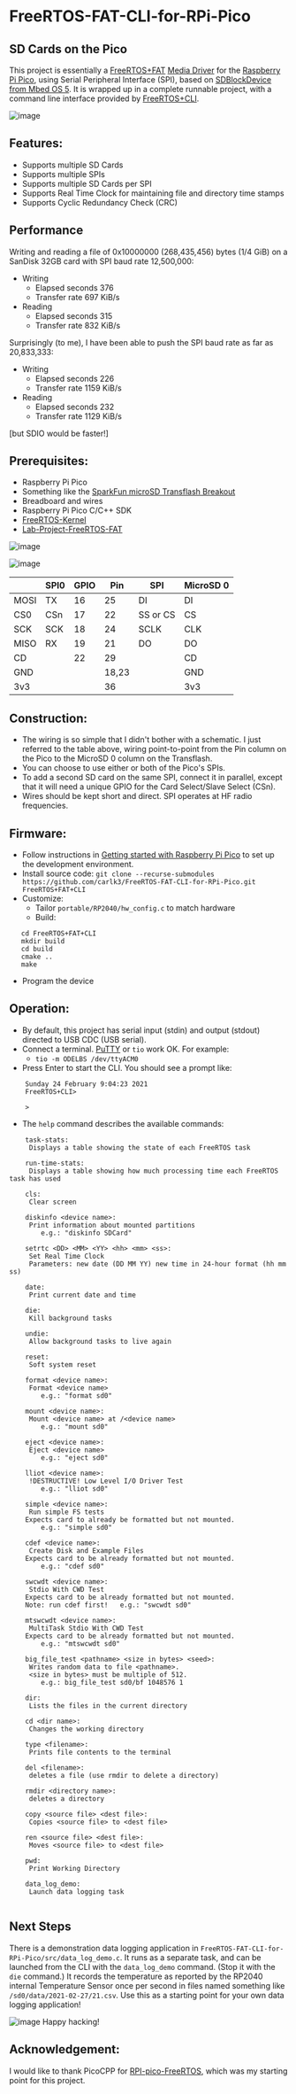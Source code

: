 # FreeRTOS-FAT-CLI-for-RPi-Pico

## SD Cards on the Pico

This project is essentially a [FreeRTOS+FAT](https://www.freertos.org/FreeRTOS-Plus/FreeRTOS_Plus_FAT/index.html)
[Media Driver](https://www.freertos.org/FreeRTOS-Plus/FreeRTOS_Plus_FAT/Creating_a_file_system_media_driver.html)
for the [Raspberry Pi Pico](https://www.raspberrypi.org/products/raspberry-pi-pico/),
using Serial Peripheral Interface (SPI),
based on [SDBlockDevice from Mbed OS 5](https://os.mbed.com/docs/mbed-os/v5.15/apis/sdblockdevice.html). 
It is wrapped up in a complete runnable project, with a command line interface provided by 
[FreeRTOS+CLI](https://www.freertos.org/FreeRTOS-Plus/FreeRTOS_Plus_CLI/FreeRTOS_Plus_Command_Line_Interface.html).

![image](https://github.com/carlk3/FreeRTOS-FAT-CLI-for-RPi-Pico/blob/master/images/IMG_1473.JPG "Prototype")

## Features:
* Supports multiple SD Cards
* Supports multiple SPIs
* Supports multiple SD Cards per SPI
* Supports Real Time Clock for maintaining file and directory time stamps
* Supports Cyclic Redundancy Check (CRC)

## Performance
Writing and reading a file of 0x10000000 (268,435,456) bytes (1/4 GiB) on a SanDisk 32GB card with SPI baud rate 12,500,000:
* Writing
  * Elapsed seconds 376
  * Transfer rate 697 KiB/s
* Reading
  * Elapsed seconds 315
  * Transfer rate 832 KiB/s

Surprisingly (to me), I have been able to push the SPI baud rate as far as 20,833,333:
* Writing
  * Elapsed seconds 226
  * Transfer rate 1159 KiB/s
* Reading
  * Elapsed seconds 232
  * Transfer rate 1129 KiB/s

 [but SDIO would be faster!]

## Prerequisites:
* Raspberry Pi Pico
* Something like the [SparkFun microSD Transflash Breakout](https://www.sparkfun.com/products/544)
* Breadboard and wires
* Raspberry Pi Pico C/C++ SDK
* [FreeRTOS-Kernel](https://github.com/FreeRTOS/FreeRTOS-Kernel)
* [Lab-Project-FreeRTOS-FAT](https://github.com/FreeRTOS/Lab-Project-FreeRTOS-FAT)

![image](https://github.com/carlk3/FreeRTOS-FAT-CLI-for-RPi-Pico/blob/master/images/IMG_1478.JPG "Prototype")

![image](https://www.raspberrypi.org/documentation/rp2040/getting-started/static/15243f1ffd3b8ee646a1708bf4c0e866/Pico-R3-Pinout.svg "Pinout")

|	    | SPI0 | GPIO | Pin   | SPI	     | MicroSD 0 |
| --- | ---- | ---- | ---   | -------- | --------- |
| MOSI|	TX	 | 16	  | 25	  | DI	     | DI        |
| CS0	| CSn	 | 17	  |	22	  |	SS or CS | CS        |
| SCK	| SCK	 | 18	  |	24	  | SCLK	   | CLK       |
| MISO| RX   | 19	  |	21	  | DO	     | DO        |
| CD	|      | 22	  | 29		|	         | CD 			 |
| GND	|      |      | 18,23	|	         | GND       |
| 3v3	|      |      | 36		|	         | 3v3       |


## Construction:
* The wiring is so simple that I didn't bother with a schematic. 
I just referred to the table above, wiring point-to-point from the Pin column on the Pico to the MicroSD 0 column on the Transflash.
* You can choose to use either or both of the Pico's SPIs.
* To add a second SD card on the same SPI, connect it in parallel, except that it will need a unique GPIO for the Card Select/Slave Select (CSn).
* Wires should be kept short and direct. SPI operates at HF radio frequencies.

## Firmware:
* Follow instructions in [Getting started with Raspberry Pi Pico](https://datasheets.raspberrypi.org/pico/getting-started-with-pico.pdf) to set up the development environment.
* Install source code:
  `git clone --recurse-submodules https://github.com/carlk3/FreeRTOS-FAT-CLI-for-RPi-Pico.git FreeRTOS+FAT+CLI`
* Customize:
  * Tailor `portable/RP2040/hw_config.c` to match hardware
  * Build:
```  
   cd FreeRTOS+FAT+CLI
   mkdir build
   cd build
   cmake ..
   make
```   
  * Program the device
  
## Operation:
* By default, this project has serial input (stdin) and output (stdout) directed to USB CDC (USB serial). 
* Connect a terminal. [PuTTY](https://www.putty.org/) or `tio` work OK. For example:
  * `tio -m ODELBS /dev/ttyACM0`
* Press Enter to start the CLI. You should see a prompt like:
```
    Sunday 24 February 9:04:23 2021 
    FreeRTOS+CLI> 
    
    > 
```    
* The `help` command describes the available commands:
```    
    task-stats:
     Displays a table showing the state of each FreeRTOS task
    
    run-time-stats:
     Displays a table showing how much processing time each FreeRTOS task has used
    
    cls:
     Clear screen
    
    diskinfo <device name>:
     Print information about mounted partitions
    	e.g.: "diskinfo SDCard"
    
    setrtc <DD> <MM> <YY> <hh> <mm> <ss>:
     Set Real Time Clock
     Parameters: new date (DD MM YY) new time in 24-hour format (hh mm ss)
    
    date:
     Print current date and time
     
    die:
     Kill background tasks
    
    undie:
     Allow background tasks to live again
    
    reset:
     Soft system reset
    
    format <device name>:
     Format <device name>
    	e.g.: "format sd0"
    
    mount <device name>:
     Mount <device name> at /<device name>
    	e.g.: "mount sd0"
    
    eject <device name>:
     Eject <device name>
    	e.g.: "eject sd0"
    
    lliot <device name>:
     !DESTRUCTIVE! Low Level I/O Driver Test
    	e.g.: "lliot sd0"
    
    simple <device name>:
     Run simple FS tests
    Expects card to already be formatted but not mounted.
    	e.g.: "simple sd0"
    
    cdef <device name>:
     Create Disk and Example Files
    Expects card to be already formatted but not mounted.
    	e.g.: "cdef sd0"
    
    swcwdt <device name>:
     Stdio With CWD Test
    Expects card to be already formatted but not mounted.
    Note: run cdef first!	e.g.: "swcwdt sd0"
    
    mtswcwdt <device name>:
     MultiTask Stdio With CWD Test
    Expects card to be already formatted but not mounted.
    	e.g.: "mtswcwdt sd0"
    
    big_file_test <pathname> <size in bytes> <seed>:
     Writes random data to file <pathname>.
     <size in bytes> must be multiple of 512.
    	e.g.: big_file_test sd0/bf 1048576 1
    
    dir:
     Lists the files in the current directory
    
    cd <dir name>:
     Changes the working directory
    
    type <filename>:
     Prints file contents to the terminal
    
    del <filename>:
     deletes a file (use rmdir to delete a directory)
    
    rmdir <directory name>:
     deletes a directory
    
    copy <source file> <dest file>:
     Copies <source file> to <dest file>
    
    ren <source file> <dest file>:
     Moves <source file> to <dest file>
    
    pwd:
     Print Working Directory
     
    data_log_demo:
     Launch data logging task
     
```
## Next Steps
There is a demonstration data logging application in `FreeRTOS-FAT-CLI-for-RPi-Pico/src/data_log_demo.c`. 
It runs as a separate task, and can be launched from the CLI with the `data_log_demo` command.
(Stop it with the `die` command.)
It records the temperature as reported by the RP2040 internal Temperature Sensor once per second 
in files named something like `/sd0/data/2021-02-27/21.csv`.
Use this as a starting point for your own data logging application!

![image](https://github.com/carlk3/FreeRTOS-FAT-CLI-for-RPi-Pico/blob/master/images/IMG_1481.JPG "Prototype")
Happy hacking!

## Acknowledgement:
I would like to thank PicoCPP for [RPI-pico-FreeRTOS](https://github.com/PicoCPP/RPI-pico-FreeRTOS), which was my starting point for this project.
